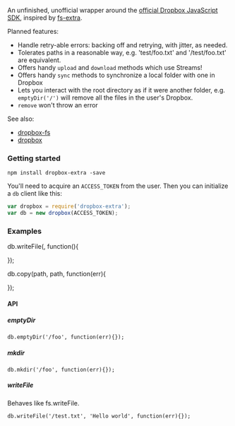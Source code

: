 An unfinished, unofficial wrapper around the [official Dropbox JavaScript SDK](https://github.com/dropbox/dropbox-sdk-js), inspired by [fs-extra](https://github.com/jprichardson/node-fs-extra). 

Planned features:
- Handle retry-able errors: backing off and retrying, with jitter, as needed.
- Tolerates paths in a reasonable way, e.g. 'test/foo.txt' and '/test/foo.txt' are equivalent.
- Offers handy ```upload``` and ```download``` methods which use Streams!
- Offers handy ```sync``` methods to synchronize a local folder with one in Dropbox
- Lets you interact with the root directory as if it were another folder, e.g. ```emptyDir('/')``` will remove all the files in the user's Dropbox.
- ```remove``` won't throw an error

See also:
- [dropbox-fs](https://github.com/sallar/dropbox-fs)
- [dropbox]()

### Getting started

```
npm install dropbox-extra -save
```

You'll need to acquire an ```ACCESS_TOKEN``` from the user. Then you can initialize a ```db``` client like this:

```javascript
var dropbox = require('dropbox-extra');
var db = new dropbox(ACCESS_TOKEN);
```

### Examples

db.writeFile(, function(){
  
});

db.copy(path, path, function(err){
  
});

#### API

##### emptyDir

```
db.emptyDir('/foo', function(err){});
```

##### mkdir

```
db.mkdir('/foo', function(err){});
```

##### writeFile

Behaves like fs.writeFile.

```
db.writeFile('/test.txt', 'Hello world', function(err){});
```
